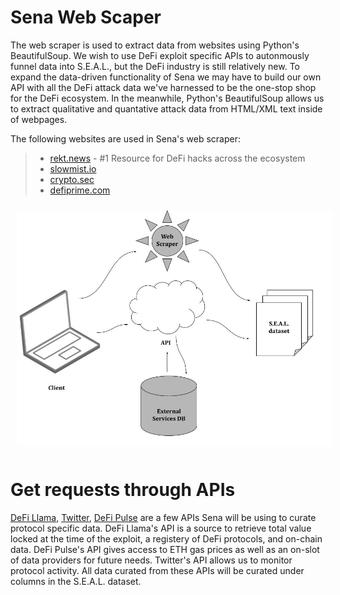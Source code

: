 # Sena Web Scaper

The web scraper is used to extract data from websites using Python's BeautifulSoup. We wish to use DeFi exploit specific APIs to autonmously funnel data into S.E.A.L., but the DeFi industry is still relatively new. To expand the data-driven functionality of Sena we may have to build our own API with all the DeFi attack data we've harnessed to be the one-stop shop for the DeFi ecosystem. In the meanwhile, Python's BeautifulSoup allows us to extract qualitative and quantative attack data from HTML/XML text inside of webpages. 

The following websites are used in Sena's web scraper:
>- [rekt.news](https://rekt.news) - #1 Resource for DeFi hacks across the ecosystem
>- [slowmist.io](https://hacked.slowmist.io/en/)
>- [crypto.sec](https://cryptosec.info/defi-hacks/)
>- [defiprime.com](https://defiprime.com/hacks2020)

<!-- image -->
<p style="text-align:center;">
  <img src="data-retrieval.jpg" alt="" width="800" class="center" style="margin: 10px;"/>
</p>

# Get requests through APIs
[DeFi Llama](https://docs.llama.fi/api), [Twitter](https://developer.twitter.com/en/docs/twitter-api/getting-started/about-twitter-api), [DeFi Pulse](https://docs.defipulse.com/api-docs-by-provider/defi-pulse-data) are a few APIs Sena will be using to curate protocol specific data. DeFi Llama's API is a source to retrieve total value locked at the time of the exploit, a registery of DeFi protocols, and on-chain data. DeFi Pulse's API gives access to ETH gas prices as well as an on-slot of data providers for future needs. Twitter's API allows us to monitor protocol activity. All data curated from these APIs will be curated under columns in the S.E.A.L. dataset. 
